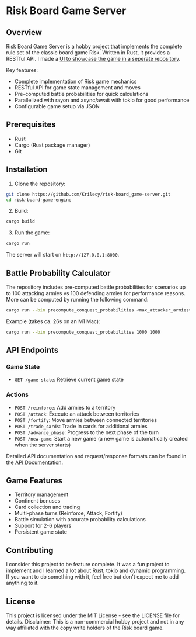 # Risk Board Game Server

## Overview

Risk Board Game Server is a hobby project that implements the complete rule set of the classic board game Risk. Written in Rust, it provides a RESTful API. I made a [UI to showcase the game in a seperate repository](https://github.com/Krilecy/risk-ui).

Key features:
- Complete implementation of Risk game mechanics
- RESTful API for game state management and moves
- Pre-computed battle probabilities for quick calculations
- Parallelized with rayon and async/await with tokio for good performance
- Configurable game setup via JSON

## Prerequisites

- Rust
- Cargo (Rust package manager)
- Git

## Installation

1. Clone the repository:

```bash
git clone https://github.com/Krilecy/risk-board_game-server.git
cd risk-board-game-engine
```

2. Build:

```bash
cargo build
```

3. Run the game:

```bash
cargo run
```

The server will start on `http://127.0.0.1:8000`.

## Battle Probability Calculator

The repository includes pre-computed battle probabilities for scenarios up to 100 attacking armies vs 100 defending armies for performance reasons. More can be computed by running the following command:

```bash
cargo run --bin precompute_conquest_probabilities <max_attacker_armies> <max_defender_armies>
```

Example (takes ca. 26s on an M1 Mac):
```bash
cargo run --bin precompute_conquest_probabilities 1000 1000
```

## API Endpoints

### Game State
- `GET /game-state`: Retrieve current game state

### Actions
- `POST /reinforce`: Add armies to a territory
- `POST /attack`: Execute an attack between territories
- `POST /fortify`: Move armies between connected territories
- `POST /trade_cards`: Trade in cards for additional armies
- `POST /advance_phase`: Progress to the next phase of the turn
- `POST /new-game`: Start a new game (a new game is automatically created when the server starts)

Detailed API documentation and request/response formats can be found in the [API Documentation](docs/api.md).

## Game Features

- Territory management
- Continent bonuses
- Card collection and trading
- Multi-phase turns (Reinforce, Attack, Fortify)
- Battle simulation with accurate probability calculations
- Support for 2-6 players
- Persistent game state

## Contributing

I consider this project to be feature complete. It was a fun project to implement and I learned a lot about Rust, tokio and dynamic programming. If you want to do something with it, feel free but don't expect me to add anything to it.

## License

This project is licensed under the MIT License - see the LICENSE file for details.
Disclaimer: This is a non-commercial hobby project and not in any way affiliated with the copy write holders of the Risk board game.
